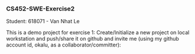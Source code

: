 ### CS452-SWE-Exercise2

Student: 618071 - Van Nhat Le

This is a demo project for exercise 1:
Create/Initialize a new project on local workstation and push/share it on github and invite me (using my github account id, okalu, as a collaborator/committer):




